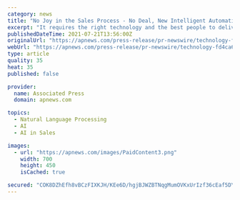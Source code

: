 ```yaml
---
category: news
title: "No Joy in the Sales Process - No Deal, New Intelligent Automation Partnership Forms"
excerpt: "It requires the right technology and the best people to deliver it.” “As a sales organization, we strive to generate revenue while having fun. Doing both makes everyone happy. If there’s no joy in the sales cycle,"
publishedDateTime: 2021-07-21T13:56:00Z
originalUrl: "https://apnews.com/press-release/pr-newswire/technology-fd4ca6bc658a10b9f4b7afab2000666e"
webUrl: "https://apnews.com/press-release/pr-newswire/technology-fd4ca6bc658a10b9f4b7afab2000666e"
type: article
quality: 35
heat: 35
published: false

provider:
  name: Associated Press
  domain: apnews.com

topics:
  - Natural Language Processing
  - AI
  - AI in Sales

images:
  - url: "https://apnews.com/images/PaidContent3.png"
    width: 700
    height: 450
    isCached: true

secured: "COK8DZhEfh8vBCzFIXKJH/KEe6D/hgjBJWZBTNqgMumOVKxUrIzf36cEaf5DYPyrXfsIUGn1AasLCY2YC+/UMx/S5eymRrUGkUbchaZDUYxmPU+rOI3RPmNg3m6/eV5Z71G0iXvecZFbOv/XWvEICexrI5sOVJT8qEtYcoNsLLzhgMvOzlxp/WoR78ED7OHwP4yPZfryLQtC+KG965tXLGekdF0yAguBl4qK437iZwYHCfbKJ4G7xVpSWISNkA6V5q0xhVs2W3KwdojVwa0iiAuXTTmcivEQH78nLcDTlYNd43cxnkjTLfPMAmG5FvYtrAFNiN7fC0ksF+NFFgFGoojSe0GnEh338nyQnXr1uss=;prVF/FT8zlHHi0qxZ2u8kA=="
---
```


